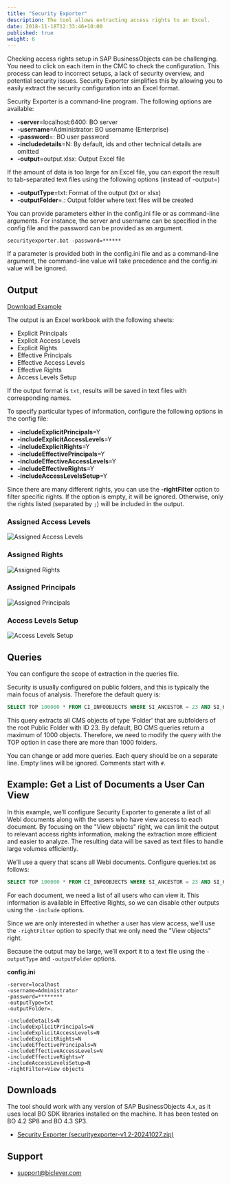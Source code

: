```yaml
---
title: "Security Exporter"
description: The tool allows extracting access rights to an Excel.
date: 2018-11-18T12:33:46+10:00
published: true
weight: 6
---
```


Checking access rights setup in SAP BusinessObjects can be challenging. You need to click on each item in the CMC to check the configuration. 
This process can lead to incorrect setups, a lack of security overview, and potential security issues. 
Security Exporter simplifies this by allowing you to easily extract the security configuration into an Excel format.

Security Exporter is a command-line program. The following options are available:

- **-server**=localhost:6400: BO server
- **-username**=Administrator: BO username (Enterprise)
- **-password**=: BO user password
- **-includedetails**=N: By default, ids and other technical details are omitted
- **-output**=output.xlsx: Output Excel file

If the amount of data is too large for an Excel file, you can export the result to tab-separated text files using the following options (instead of -output=)
- **-outputType**=txt: Format of the output (txt or xlsx)
- **-outputFolder**=.: Output folder where text files will be created

You can provide parameters either in the config.ini file or as command-line arguments. For instance, the server and username can be specified in the config file and the password can be provided as an argument. 

```
securityexporter.bat -password=******
```

If a parameter is provided both in the config.ini file and as a command-line argument, the command-line value will take precedence and the config.ini value will be ignored.

## Output

[Download Example](https://drive.google.com/uc?export=download&id=1knk5C85e9_-hkUeX-CI5YbqJsgUKNtnc)

The output is an Excel workbook with the following sheets:
- Explicit Principals
- Explicit Access Levels
- Explicit Rights
- Effective Principals 
- Effective Access Levels
- Effective Rights
- Access Levels Setup

If the output format is `txt`, results will be saved in text files with corresponding names.

To specify particular types of information, configure the following options in the config file:

- **-includeExplicitPrincipals**=Y
- **-includeExplicitAccessLevels**=Y
- **-includeExplicitRights**=Y
- **-includeEffectivePrincipals**=Y
- **-includeEffectiveAccessLevels**=Y
- **-includeEffectiveRights**=Y
- **-includeAccessLevelsSetup**=Y

Since there are many different rights, you can use the **-rightFilter** option to filter specific rights. If the option is empty, it will be ignored. Otherwise, only the rights listed (separated by `;`) will be included in the output.

### Assigned Access Levels
![Assigned Access Levels](/images/pages/security-assigned-access-levels.png)

### Assigned Rights
![Assigned Rights](/images/pages/security-assigned-rights.png)

### Assigned Principals
![Assigned Principals](/images/pages/security-principals.png)

### Access Levels Setup
![Access Levels Setup](/images/pages/security-access-levels.png)

## Queries

You can configure the scope of extraction in the queries file.

Security is usually configured on public folders, and this is typically the main focus of analysis. Therefore the default query is:

```sql
SELECT TOP 100000 * FROM CI_INFOOBJECTS WHERE SI_ANCESTOR = 23 AND SI_KIND='Folder'
```

This query extracts all CMS objects of type 'Folder' that are subfolders of the root Public Folder with ID 23. By default, BO CMS queries return a maximum of 1000 objects. Therefore, we need to modify the query with the TOP option in case there are more than 1000 folders.

You can change or add more queries. Each query should be on a separate line. Empty lines will be ignored. Comments start with `#`.

## Example: Get a List of Documents a User Can View

In this example, we’ll configure Security Exporter to generate a list of all Webi documents along with the users who have view access to each document. By focusing on the "View objects" right, we can limit the output to relevant access rights information, making the extraction more efficient and easier to analyze. The resulting data will be saved as text files to handle large volumes efficiently.

We’ll use a query that scans all Webi documents. Configure queries.txt as follows:
```sql
SELECT TOP 100000 * FROM CI_INFOOBJECTS WHERE SI_ANCESTOR = 23 AND SI_KIND='Webi'
```

For each document, we need a list of all users who can view it. This information is available in Effective Rights, so we can disable other outputs using the `-include` options.

Since we are only interested in whether a user has view access, we’ll use the `-rightFilter` option to specify that we only need the "View objects" right.

Because the output may be large, we’ll export it to a text file using the `-outputType` and `-outputFolder` options.

**config.ini**
```
-server=localhost
-username=Administrator
-password=********
-outputType=txt
-outputFolder=.

-includeDetails=N
-includeExplicitPrincipals=N
-includeExplicitAccessLevels=N
-includeExplicitRights=N
-includeEffectivePrincipals=N
-includeEffectiveAccessLevels=N
-includeEffectiveRights=Y
-includeAccessLevelsSetup=N
-rightFilter=View objects
```

## Downloads

The tool should work with any version of SAP BusinessObjects 4.x, as it uses local BO SDK libraries installed on the machine. It has been tested on BO 4.2 SP8 and BO 4.3 SP3.

- [Security Exporter (securityexporter-v1.2-20241027.zip)](https://drive.google.com/uc?export=download&id=1-DJ56x29gydS0NNmpABgSHOqwrT9cebJ)

## Support

- [support@biclever.com](mailto:support@biclever.com)

